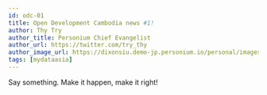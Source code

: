 ```yaml
---
id: odc-01
title: Open Development Cambodia news #1!
author: Thy Try
author_title: Personium Chief Evangelist
author_url: https://twitter.com/try_thy
author_image_url: https://dixonsiu.demo-jp.personium.io/personal/images/2018-04-17_23-11-05_906.jpg
tags: [mydataasia]
---
```


Say something.
Make it happen, make it right!
